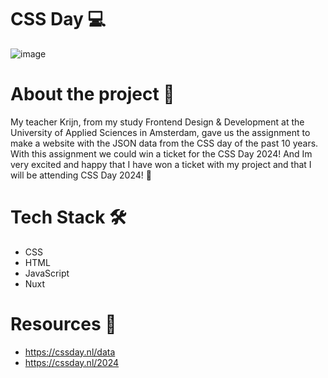 # CSS Day 💻
![image](https://github.com/r20222/CSS-Day/assets/101579892/72fe3ef3-6982-4b8f-848f-dfa7dbb68e35)

# About the project 🎨

My teacher Krijn, from my study Frontend Design & Development at the University of Applied Sciences in Amsterdam, gave us the assignment to make a website with the JSON data from the CSS day of the past 10 years. With this assignment we could win a ticket for the CSS Day 2024! And Im very excited and happy that I have won a ticket with my project and that I will be attending CSS Day 2024! 🥳

# Tech Stack 🛠️

* CSS
* HTML
* JavaScript
* Nuxt

# Resources 🚀

* https://cssday.nl/data
* https://cssday.nl/2024
